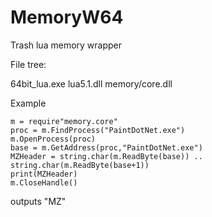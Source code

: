 # MemoryW64
Trash lua memory wrapper 

File tree:

64bit_lua.exe
lua5.1.dll
memory/core.dll

Example

```
m = require"memory.core"
proc = m.FindProcess("PaintDotNet.exe")
m.OpenProcess(proc)
base = m.GetAddress(proc,"PaintDotNet.exe")
MZHeader = string.char(m.ReadByte(base)) .. string.char(m.ReadByte(base+1))
print(MZHeader)
m.CloseHandle()
```
outputs "MZ"

